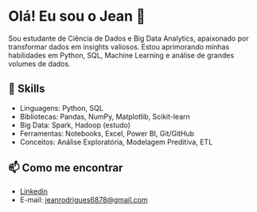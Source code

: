 # Olá! Eu sou o Jean 👋

Sou estudante de Ciência de Dados e Big Data Analytics, apaixonado por transformar dados em insights valiosos. Estou aprimorando minhas habilidades em Python, SQL, Machine Learning e análise de grandes volumes de dados.

## 🚀 Skills
- Linguagens: Python, SQL
- Bibliotecas: Pandas, NumPy, Matplotlib, Scikit-learn
- Big Data: Spark, Hadoop (estudo)
- Ferramentas: Notebooks, Excel, Power BI, Git/GitHub
- Conceitos: Análise Exploratória, Modelagem Preditiva, ETL


## 📫 Como me encontrar
- [Linkedin](https://www.linkedin.com/in/jean-rodrigues-56b0981a3/)
- E-mail: jeanrodrigues6878@gmail.com
